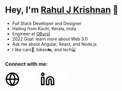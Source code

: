 # Hey, I'm [Rahul J Krishnan](website) 👋

- Full Stack Developer and Designer
- Hailing from Kochi, Kerala, India
- Engineer at [QBurst](qburstwebsite)
- 2022 Goal: learn more about Web 3.0
- Ask me about Angular, React, and Node.js
- I like cars🚗, bikes🏍️, and tech💻

### Connect with me:

[![website](./img/globe-light.svg)](website)
[![website](./img/globe-dark.svg)](website)
&nbsp;&nbsp;
[![website](./img/linkedin-light.svg)](linkedin#gh-light-mode-only)
[![website](./img/linkedin-dark.svg)](linkedin#gh-dark-mode-only)
&nbsp;&nbsp;

[website]: https://www.rahuljk.com/
[qburstwebsite]: https://www.qburst.com/
[linkedin]: https://www.linkedin.com/in/rahul-j-krishnan